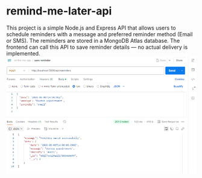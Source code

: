 # remind-me-later-api
This project is a simple Node.js and Express API that allows users to schedule reminders with a message and preferred reminder method (Email or SMS). The reminders are stored in a MongoDB Atlas database. The frontend can call this API to save reminder details — no actual delivery is implemented.
![Postman Working Screenshot](PostmanScreenshot.png)
